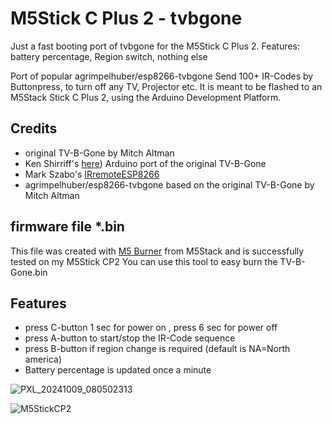 # M5Stick C Plus 2 - tvbgone

Just a fast booting port of tvbgone for the M5Stick C Plus 2.
Features: battery percentage, Region switch, nothing else


Port of popular agrimpelhuber/esp8266-tvbgone
Send 100+ IR-Codes by Buttonpress, to turn off any TV, Projector etc. 
It is meant to be flashed to an M5Stack Stick C Plus 2, using the Arduino Development Platform. 

## Credits

- original TV-B-Gone by Mitch Altman
- Ken Shirriff's [here](https://github.com/shirriff/Arduino-TV-B-Gone)) Arduino port of the original TV-B-Gone
- Mark Szabo's [IRremoteESP8266](https://github.com/markszabo/IRremoteESP8266)
- agrimpelhuber/esp8266-tvbgone based on the original TV-B-Gone by Mitch Altman



## firmware file *.bin
This file was created with [M5 Burner](https://docs.m5stack.com/en/download) from M5Stack and is successfully tested on my M5Stick CP2
You can use this tool to easy burn the TV-B-Gone.bin


## Features

- press C-button 1 sec for power on , press 6 sec for power off
- press A-button to start/stop the IR-Code sequence
- press B-button if region change is required (default is NA=North america)
- Battery percentage is updated once a minute

![PXL_20241009_080502313](https://github.com/user-attachments/assets/d6482421-fa71-4deb-a324-93e44674f464)

![M5StickCP2](https://github.com/user-attachments/assets/829a0f93-1b61-439f-bbf3-d7849efc14ff)
